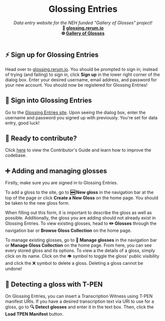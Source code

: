 <div align="center">
<h1>Glossing Entries</h1>
<i>Data entry website for the NEH funded "Gallery of Glosses" project! </i>
<br />
<b>📎 <a href="https://glossing.rerum.io">glossing.rerum.io</a></b><br />
<b>🌐 <a href="https://gog-public-site.vercel.app/">Gallery of Glosses</a></b>
</div>

<br />
<h2>⚡ Sign up for Glossing Entries</h2>
<p> Head over to <a href="https://glossing.rerum.io">glossing.rerum.io</a>. You should be prompted to sign in; instead of trying (and failing) to sign in, click <b>Sign up</b> in the lower right corner of the dialog box. Enter your desired username, email address, and password for your new account. You should now be registered for Glossing Entries!</p>
<h2>🔑 Sign into Glossing Entries</h2>
<p>Go to the <a href="https://glossing.rerum.io">Glossing Entries site</a>. Upon seeing the dialog box, enter the username and password you signed up with previously. You're set for data entry, good luck!</p>
<h2>🤝 Ready to contribute?</h2>
<p>Click <a href="https://github.com/CenterForDigitalHumanities/glossing-entries/blob/main/CONTRIBUTING.md">here</a> to view the Contributor's Guide and learn how to improve the codebase.</p>

<h2>➕ Adding and managing glosses</h2>
<p>Firstly, make sure you are signed in to Glossing Entries. </p>

<p>To add a gloss to the site, go to <b>🆕 New gloss</b> in the navigation bar at the top of the page or click <b>Create a New Gloss</b> on the home page. You should be taken to the new gloss form.</p>

<p>When filling out this form, it is important to describe the gloss as well as possible. Additionally, the gloss you are adding should not already exist in Glossing Entries. To view existing glosses, head to <b>✏️ Glosses</b> through the navigation bar or <b>Browse Gloss Collection</b> on the home page.</p>

<p>To manage existing glosses, go to <b>💾 Manage glosses</b> in the navigation bar or <b>Manage Gloss Collection</b> on the home page. From here, you can see every stored gloss and its options. To view a the details of a gloss, simply click on its name. Click on the 👁 symbol to toggle the gloss' public visibility and click the ❌ symbol to delete a gloss.<emph> Deleting a gloss cannot be undone!</emph></p>

<h2>🔎 Detecting a gloss with T-PEN</h2>
<p>On Glossing Entries, you can insert a Transcription Witness using T-PEN manifest URIs. If you have a desired transcription text via URI to use for a gloss, go to <b>🔍 Detect glosses</b> and enter it in the text box. Then, click the <b>Load TPEN Manifest</b> button.</p>
<br />
